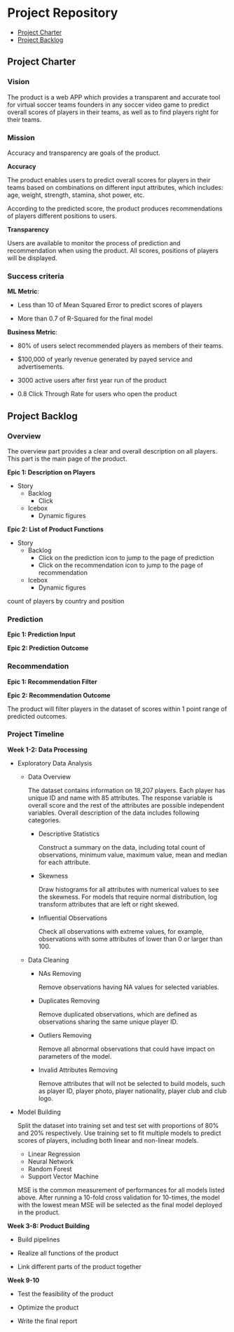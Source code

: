 # Project Repository

<!-- toc -->

- [Project Charter](#project-charter)
- [Project Backlog](#project-backlog)

<!-- tocstop -->

## Project Charter 

### Vision

The product is a web APP which provides a transparent and accurate tool for virtual soccer teams founders in any soccer video game to predict overall scores of players in their teams, as well as to find players right for their teams.

### Mission

Accuracy and transparency are goals of the product.

**Accuracy**

The product enables users to predict overall scores for players in their teams based on combinations on different input attributes, which includes: age, weight, strength, stamina, shot power, etc.

According to the predicted score, the product produces recommendations of players different positions to users.

**Transparency**

Users are available to monitor the process of prediction and recommendation when using the product. All scores, positions of players will be displayed.

### Success criteria 

**ML Metric**: 

- Less than 10 of Mean Squared Error to predict  scores of players

- More than 0.7 of R-Squared for the final model

**Business Metric**: 

- 80% of users select recommended players as members of their teams.

- $100,000 of yearly revenue generated by payed service and advertisements.

- 3000 active users after first year run of the product

- 0.8 Click Through Rate for users who open the product

## Project Backlog

### Overview

The overview part provides a clear and overall description on all players. This part is the main page of the product.

**Epic 1: Description on Players**

- Story
  * Backlog
     + Click
  * Icebox
    + Dynamic figures 

**Epic 2: List of Product Functions**

- Story
  * Backlog
     + Click on the prediction icon to jump to the page of prediction
     + Click on the recommendation icon to jump to the page of recommendation
  * Icebox
    + Dynamic figures 

count of players by country and position

### Prediction

**Epic 1: Prediction Input**

**Epic 2: Prediction Outcome**

### Recommendation

**Epic 1: Recommendation Filter**

**Epic 2: Recommendation Outcome**

The product will filter players in the dataset of scores within 1 point range of predicted outcomes.

### Project Timeline

**Week 1-2: Data Processing**

- Exploratory Data Analysis

  * Data Overview

    The dataset contains information on 18,207 players. Each player has unique ID and name with 85 attributes. The response variable is overall score and the rest of the attributes are possible independent variables. Overall description of the data includes following categories.

    + Descriptive Statistics
    
        Construct a summary on the data, including total count of observations, minimum value, maximum value, mean and median for each attribute.
        
    + Skewness
    
      Draw histograms for all attributes with numerical values to see the skewness. For models that require normal distribution, log transform attributes that are left or right skewed.
      
    + Influential Observations
    
        Check all observations with extreme values, for example, observations with some attributes of lower than 0 or larger than 100.

  * Data Cleaning
      
      + NAs Removing
       
         Remove observations having NA values for selected variables. 
         
      + Duplicates Removing
        
        Remove duplicated observations, which are defined as observations sharing the same unique player ID.
        
      + Outliers Removing
      
        Remove all abnormal observations that could have impact on parameters of the model.
      
      + Invalid Attributes Removing
     
        Remove attributes that will not be selected to build models, such as player ID, player photo, player nationality, player club and club logo.

- Model Building

  Split the dataset into training set and test set with proportions of 80% and 20% respectively. Use training set to fit multiple models to predict scores of players, including both linear and non-linear models. 
  
  * Linear Regression
  * Neural Network
  * Random Forest
  * Support Vector Machine
  
  MSE is the common measurement of performances for all models listed above. After running a 10-fold cross validation for 10-times, the model with the lowest mean MSE will be selected as the final model deployed in the product.

**Week 3-8: Product Building**

- Build pipelines

- Realize all functions of the product 

- Link different parts of the product together

**Week 9-10**

- Test the feasibility of the product 

- Optimize the product

- Write the final report


<!--stackedit_data:
eyJoaXN0b3J5IjpbODAzOTg0NjgzLDE3NzU4MDYzNTAsODQ5Mz
E3ODk0LDEyNTI2MzY2NTcsMTk4NjQ4NzI5OCwtMTcwODgyNzQw
OSwxMDM0MzE2MzA3LDUxMDE3NDQyNSwtMjEwNTkzOTY4OCwtMT
g4OTAwOTM0MywtODU3NzMwMjAzLDg1OTUyMTc4MSwtMTE1MjMy
NDQyMSwxMTY4OTg2MTgsLTEyNzUwNTg1ODgsLTE0MzMxMDY4Mz
gsLTE0OTk2MzcxNDYsLTIyOTA4OTE1MSwxNzg4Nzk0MDE2LDE1
MTk3NjcwNDRdfQ==
-->